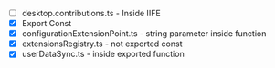* [ ] desktop.contributions.ts - Inside IIFE
* [x] Export Const
* [x] configurationExtensionPoint.ts - string parameter inside function
* [x] extensionsRegistry.ts - not exported const
* [x] userDataSync.ts - inside exported function
